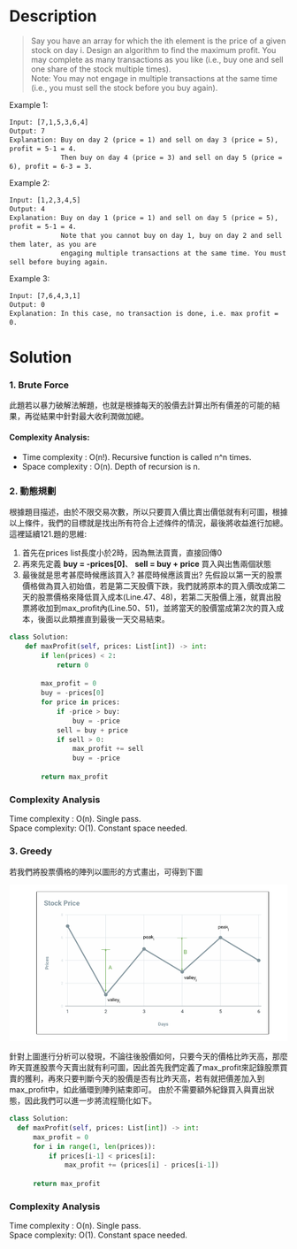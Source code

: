 # Description

>Say you have an array for which the ith element is the price of a given stock on day i.
Design an algorithm to find the maximum profit. You may complete as many transactions as you like (i.e., buy one and sell one share of the stock multiple times).  
Note: You may not engage in multiple transactions at the same time (i.e., you must sell the stock before you buy again). 

Example 1:
```
Input: [7,1,5,3,6,4]
Output: 7
Explanation: Buy on day 2 (price = 1) and sell on day 3 (price = 5), profit = 5-1 = 4.
             Then buy on day 4 (price = 3) and sell on day 5 (price = 6), profit = 6-3 = 3.
```

Example 2:
```
Input: [1,2,3,4,5]
Output: 4
Explanation: Buy on day 1 (price = 1) and sell on day 5 (price = 5), profit = 5-1 = 4.
             Note that you cannot buy on day 1, buy on day 2 and sell them later, as you are
             engaging multiple transactions at the same time. You must sell before buying again.
```

Example 3:
```
Input: [7,6,4,3,1]
Output: 0
Explanation: In this case, no transaction is done, i.e. max profit = 0.
```

# Solution

### 1. Brute Force
此題若以暴力破解法解題，也就是根據每天的股價去計算出所有價差的可能的結果，再從結果中針對最大收利潤做加總。

#### Complexity Analysis:
- Time complexity : O(n!). Recursive function is called n^n times.
- Space complexity : O(n). Depth of recursion is n.

### 2. 動態規劃
根據題目描述，由於不限交易次數，所以只要買入價比賣出價低就有利可圖，根據以上條件，我們的目標就是找出所有符合上述條件的情況，最後將收益進行加總。
這裡延續121.題的思維: 
1. 首先在prices list長度小於2時，因為無法買賣，直接回傳0
2. 再來先定義 **buy = -prices[0]**、 **sell = buy + price** 買入與出售兩個狀態
3. 最後就是思考甚麼時候應該買入? 甚麼時候應該賣出?
先假設以第一天的股票價格做為買入初始值，若是第二天股價下跌，我們就將原本的買入價改成第二天的股票價格來降低買入成本(Line.47、48)，若第二天股價上漲，就賣出股票將收加到max_profit內(Line.50、51)，並將當天的股價當成第2次的買入成本，後面以此類推直到最後一天交易結束。

```py
class Solution:
    def maxProfit(self, prices: List[int]) -> int:
        if len(prices) < 2:
            return 0
        
        max_profit = 0
        buy = -prices[0]
        for price in prices:
            if -price > buy:
                buy = -price 
            sell = buy + price 
            if sell > 0:
                max_profit += sell
                buy = -price
        
        return max_profit
 ```
 
### Complexity Analysis
Time complexity : O(n). Single pass.  
Space complexity: O(1). Constant space needed.
  
### 3. Greedy

若我們將股票價格的陣列以圖形的方式畫出，可得到下圖
  
![122_valley_peak](image/122_valley_peak.png)
  
針對上圖進行分析可以發現，不論往後股價如何，只要今天的價格比昨天高，那麼昨天買進股票今天賣出就有利可圖，因此首先我們定義了max_profit來記錄股票買賣的獲利，再來只要判斷今天的股價是否有比昨天高，若有就把價差加入到max_profit中，如此循環到陣列結束即可。 由於不需要額外紀錄買入與賣出狀態，因此我們可以進一步將流程簡化如下。
  
  ```py
  class Solution:
    def maxProfit(self, prices: List[int]) -> int:
        max_profit = 0
        for i in range(1, len(prices)):
            if prices[i-1] < prices[i]:
                max_profit += (prices[i] - prices[i-1])           
            
        return max_profit
  ```
  
### Complexity Analysis
Time complexity : O(n). Single pass.  
Space complexity: O(1). Constant space needed.
